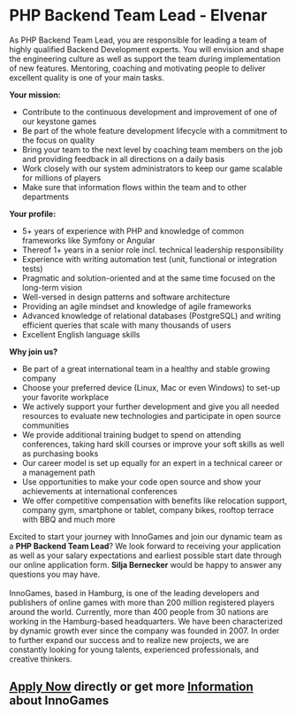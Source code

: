 <h1>PHP Backend Team Lead - Elvenar</h1>
<p>As PHP Backend Team Lead, you are responsible for leading a team of highly qualified Backend Development experts. You will envision and shape the engineering culture as well as support the team during implementation of new features. Mentoring, coaching and motivating people to deliver excellent quality is one of your main tasks.</p><p><strong>Your mission:</strong></p><ul><li>Contribute to the continuous development and improvement of one of our keystone games</li><li>Be part of the whole feature development lifecycle with a commitment to the focus on quality</li><li>Bring your team to the next level by coaching team members on the job and providing feedback in all directions on a daily basis</li><li>Work closely with our system administrators to keep our game scalable for millions of players</li><li>Make sure that information flows within the team and to other departments</li></ul><p><strong>Your profile:</strong></p><ul><li>5+ years of experience with PHP and knowledge of common frameworks like Symfony or Angular</li><li>Thereof 1+ years in a senior role incl. technical leadership responsibility</li><li>Experience with writing automation test (unit, functional or integration tests)</li><li>Pragmatic and solution-oriented and at the same time focused on the long-term vision</li><li>Well-versed in design patterns and software architecture</li><li>Providing an agile mindset and knowledge of agile frameworks</li><li>Advanced knowledge of relational databases (PostgreSQL) and writing efficient queries that scale with many thousands of users</li><li>Excellent English language skills</li></ul><p><strong>Why join us?</strong></p><ul><li>Be part of a great international team in a healthy and stable growing company</li><li>Choose your preferred device (Linux, Mac or even Windows) to set-up your favorite workplace</li><li>We actively support your further development and give you all needed resources to evaluate new technologies and participate in open source communities</li><li>We provide additional training budget to spend on attending conferences, taking hard skill courses or improve your soft skills as well as purchasing books</li><li>Our career model is set up equally for an expert in a technical career or a management path</li><li>Use opportunities to make your code open source and show your achievements at international conferences</li><li>We offer competitive compensation with benefits like relocation support, company gym, smartphone or tablet, company bikes, rooftop terrace with BBQ and much more</li></ul><p>Excited to start your journey with InnoGames and join our dynamic team as a <strong>PHP Backend Team Lead</strong>? We look forward to receiving your application as well as your salary expectations and earliest possible start date through our online application form. <strong>Silja Bernecker</strong> would be happy to answer any questions you may have.<br /><br />InnoGames, based in Hamburg, is one of the leading developers and publishers of online games with more than 200 million registered players around the world. Currently, more than 400 people from 30 nations are working in the Hamburg-based headquarters. We have been characterized by dynamic growth ever since the company was founded in 2007. In order to further expand our success and to realize new projects, we are constantly looking for young talents, experienced professionals, and creative thinkers.</p><p></p><p></p><p></p>

<h2><a href="https://jobs.jobvite.com/careers/innogames/job//op3G9fw1/apply?__jvst=Job+Board&__jvsd=github_jobs_repo">Apply Now</a> directly or get more <a href="https://www.innogames.com/career/detail/job/php-backend-team-lead-elvenar/?s=github_jobs_repo">Information</a> about InnoGames</h2>